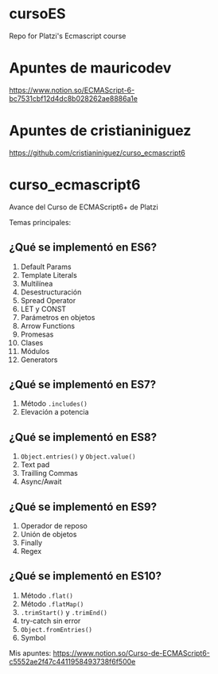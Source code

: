# cursoES

Repo for Platzi's Ecmascript course

# Apuntes de mauricodev

https://www.notion.so/ECMAScript-6-bc7531cbf12d4dc8b028262ae8886a1e

# Apuntes de cristianiniguez

https://github.com/cristianiniguez/curso_ecmascript6

# curso_ecmascript6

Avance del Curso de ECMAScript6+ de Platzi

Temas principales:

## ¿Qué se implementó en ES6?

1. Default Params
2. Template Literals
3. Multilínea
4. Desestructuración
5. Spread Operator
6. LET y CONST
7. Parámetros en objetos
8. Arrow Functions
9. Promesas
10. Clases
11. Módulos
12. Generators

## ¿Qué se implementó en ES7?

1. Método `.includes()`
2. Elevación a potencia

## ¿Qué se implementó en ES8?

1. `Object.entries()` y `Object.value()`
2. Text pad
3. Trailling Commas
4. Async/Await

## ¿Qué se implementó en ES9?

1. Operador de reposo
2. Unión de objetos
3. Finally
4. Regex

## ¿Qué se implementó en ES10?

1. Método `.flat()`
2. Método `.flatMap()`
3. `.trimStart()` y `.trimEnd()`
4. try-catch sin error
5. `Object.fromEntries()`
6. Symbol

Mis apuntes: https://www.notion.so/Curso-de-ECMAScript6-c5552ae2f47c4411958493738f6f500e
